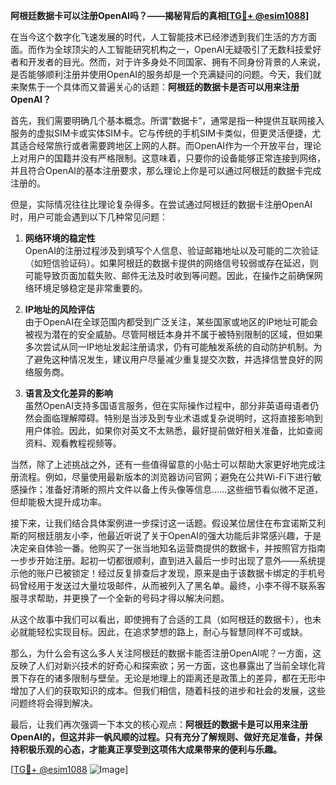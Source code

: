 **阿根廷数据卡可以注册OpenAI吗？——揭秘背后的真相[[TG💪+ @esim1088](https://t.me/s/esim1088)]**

在当今这个数字化飞速发展的时代，人工智能技术已经渗透到我们生活的方方面面。而作为全球顶尖的人工智能研究机构之一，OpenAI无疑吸引了无数科技爱好者和开发者的目光。然而，对于许多身处不同国家、拥有不同身份背景的人来说，是否能够顺利注册并使用OpenAI的服务却是一个充满疑问的问题。今天，我们就来聚焦于一个具体而又普遍关心的话题：**阿根廷的数据卡是否可以用来注册OpenAI？**

首先，我们需要明确几个基本概念。所谓“数据卡”，通常是指一种提供互联网接入服务的虚拟SIM卡或实体SIM卡。它与传统的手机SIM卡类似，但更灵活便捷，尤其适合经常旅行或者需要跨地区上网的人群。而OpenAI作为一个开放平台，理论上对用户的国籍并没有严格限制。这意味着，只要你的设备能够正常连接到网络，并且符合OpenAI的基本注册要求，那么理论上你是可以通过阿根廷的数据卡完成注册的。

但是，实际情况往往比理论复杂得多。在尝试通过阿根廷的数据卡注册OpenAI时，用户可能会遇到以下几种常见问题：

1. **网络环境的稳定性**  
   OpenAI的注册过程涉及到填写个人信息、验证邮箱地址以及可能的二次验证（如短信验证码）。如果阿根廷的数据卡提供的网络信号较弱或存在延迟，则可能导致页面加载失败、邮件无法及时收到等问题。因此，在操作之前确保网络环境足够稳定是非常重要的。

2. **IP地址的风险评估**  
   由于OpenAI在全球范围内都受到广泛关注，某些国家或地区的IP地址可能会被视为潜在的安全威胁。尽管阿根廷本身并不属于被特别限制的区域，但如果多次尝试从同一IP地址发起注册请求，仍有可能触发系统的自动防护机制。为了避免这种情况发生，建议用户尽量减少重复提交次数，并选择信誉良好的网络服务商。

3. **语言及文化差异的影响**  
   虽然OpenAI支持多国语言服务，但在实际操作过程中，部分非英语母语者仍然会面临理解障碍。特别是当涉及到专业术语或复杂说明时，这将直接影响到用户体验。因此，如果你对英文不太熟悉，最好提前做好相关准备，比如查阅资料、观看教程视频等。

当然，除了上述挑战之外，还有一些值得留意的小贴士可以帮助大家更好地完成注册流程。例如，尽量使用最新版本的浏览器访问官网；避免在公共Wi-Fi下进行敏感操作；准备好清晰的照片文件以备上传头像等信息……这些细节看似微不足道，但却能极大提升成功率。

接下来，让我们结合具体案例进一步探讨这一话题。假设某位居住在布宜诺斯艾利斯的阿根廷朋友小李，他最近听说了关于OpenAI的强大功能后非常感兴趣，于是决定亲自体验一番。他购买了一张当地知名运营商提供的数据卡，并按照官方指南一步步开始注册。起初一切都很顺利，直到进入最后一步时出现了意外——系统提示他的账户已被锁定！经过反复排查后才发现，原来是由于该数据卡绑定的手机号码曾经用于发送过大量垃圾邮件，从而被列入了黑名单。最终，小李不得不联系客服寻求帮助，并更换了一个全新的号码才得以解决问题。

从这个故事中我们可以看出，即使拥有了合适的工具（如阿根廷的数据卡），也未必就能轻松实现目标。因此，在追求梦想的路上，耐心与智慧同样不可或缺。

那么，为什么会有这么多人关注阿根廷的数据卡能否注册OpenAI呢？一方面，这反映了人们对新兴技术的好奇心和探索欲；另一方面，这也暴露出了当前全球化背景下存在的诸多限制与壁垒。无论是地理上的距离还是政策上的差异，都在无形中增加了人们的获取知识的成本。但我们相信，随着科技的进步和社会的发展，这些问题终将会得到解决。

最后，让我们再次强调一下本文的核心观点：**阿根廷的数据卡是可以用来注册OpenAI的，但这并非一帆风顺的过程。只有充分了解规则、做好充足准备，并保持积极乐观的心态，才能真正享受到这项伟大成果带来的便利与乐趣。** 

[[TG💪+ @esim1088](https://t.me/s/esim1088) ![Image](https://i.postimg.cc/4NQfJmqS/Snipaste-2025-05-13-00-14-12.png)]
